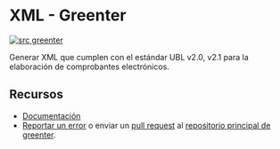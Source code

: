 # XML - Greenter

[![src greenter](https://greenter.dev/img/greenter_badge.svg)](https://github.com/thegreenter/greenter)
  
Generar XML que cumplen con el estándar UBL v2.0, v2.1 para la elaboración de comprobantes electrónicos.

## Recursos
- [Documentación](https://greenter.dev/packages/xml/)
- [Reportar un error](https://github.com/thegreenter/greenter/issues) o enviar un [pull request](https://github.com/thegreenter/greenter/pulls) al [repositorio principal de greenter](https://github.com/thegreenter/greenter).

